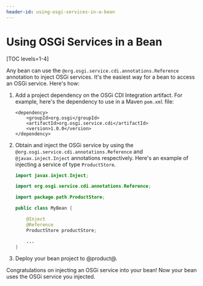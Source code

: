 ```yaml
---
header-id: using-osgi-services-in-a-bean
---
```


# Using OSGi Services in a Bean

[TOC levels=1-4]

Any bean can use the `@org.osgi.service.cdi.annotations.Reference` annotation to
inject OSGi services. It's the easiest way for a bean to access an OSGi service.
Here's how:

1.  Add a project dependency on the OSGi CDI Integration artifact. For example,
    here's the dependency to use in a Maven `pom.xml` file:

        <dependency>
            <groupId>org.osgi</groupId>
            <artifactId>org.osgi.service.cdi</artifactId>
            <version>1.0.0</version>
        </dependency>

2.  Obtain and inject the OSGi service by using the
    `@org.osgi.service.cdi.annotations.Reference` and `@javax.inject.Inject`
    annotations respectively. Here's an example of injecting a service of type
    `ProductStore`. 

    ```java
    import javax.inject.Inject;

    import org.osgi.service.cdi.annotations.Reference;

    import package.path.ProductStore;

    public class MyBean {

        @Inject
        @Reference
        ProductStore productStore;

        ...
    }
    ```

3.  Deploy your bean project to @product@. 

Congratulations on injecting an OSGi service into your bean! Now your bean uses
the OSGi service you injected.
